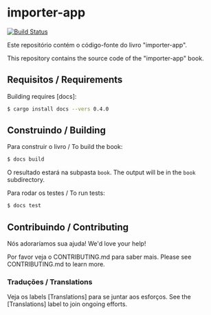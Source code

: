 # importer-app

[![Build Status](https://travis-ci.com/user/importer-app.svg?branch=master)](https://travis-ci.com/user/importer-app)

Este repositório contém o código-fonte do livro "importer-app".

This repository contains the source code of the "importer-app" book.

## Requisitos / Requirements

Building requires [docs]:

```bash
$ cargo install docs --vers 0.4.0
```

## Construindo / Building

Para construir o livro / To build the book:

```bash
$ docs build
```

O resultado estará na subpasta `book`. 
The output will be in the `book` subdirectory.

Para rodar os testes / To run tests:

```bash
$ docs test
```

## Contribuindo / Contributing

Nós adoraríamos sua ajuda! 
We'd love your help!

Por favor veja o CONTRIBUTING.md para saber mais.
Please see CONTRIBUTING.md to learn more.

### Traduções / Translations

Veja os labels [Translations] para se juntar aos esforços.
See the [Translations] label to join ongoing efforts.

